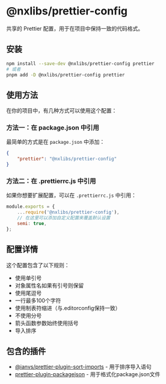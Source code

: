 # @nxlibs/prettier-config

共享的 Prettier 配置，用于在项目中保持一致的代码格式。

## 安装

```bash
npm install --save-dev @nxlibs/prettier-config prettier
# 或者
pnpm add -D @nxlibs/prettier-config prettier
```

## 使用方法

在你的项目中，有几种方式可以使用这个配置：

### 方法一：在 package.json 中引用

最简单的方式是在 `package.json` 中添加：

```json
{
	"prettier": "@nxlibs/prettier-config"
}
```

### 方法二：在 .prettierrc.js 中引用

如果你想要扩展配置，可以在 `.prettierrc.js` 中引用：

```js
module.exports = {
	...require('@nxlibs/prettier-config'),
	// 在这里可以添加自定义配置来覆盖默认设置
	semi: true,
};
```

## 配置详情

这个配置包含了以下规则：

- 使用单引号
- 对象属性名如果有引号则保留
- 使用尾逗号
- 一行最多100个字符
- 使用制表符缩进（与.editorconfig保持一致）
- 不使用分号
- 箭头函数参数始终使用括号
- 导入排序

## 包含的插件

- [@ianvs/prettier-plugin-sort-imports](https://github.com/ianvs/prettier-plugin-sort-imports) - 用于排序导入语句
- [prettier-plugin-packagejson](https://github.com/matzkoh/prettier-plugin-packagejson) - 用于格式化package.json文件
